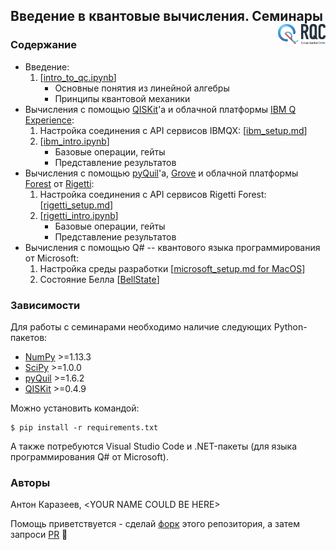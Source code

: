 ## Введение в квантовые вычисления. Семинары <img src="img/rqc.png" href='http://rqc.ru/' width='15%' align='right'>

### Содержание
- Введение:
    1. [[intro_to_qc.ipynb](01_Introduction/intro_to_qc.ipynb)]
        - Основные понятия из линейной алгебры
        - Принципы квантовой механики
- Вычисления с помощью [QISKit](https://qiskit.org)'a и облачной платформы [IBM Q Experience](https://quantumexperience.ng.bluemix.net):
    1. Настройка соединения с API сервисов IBMQX: [[ibm_setup.md](02_IBM_QISKit/ibm_setup.md)]
    2. [[ibm_intro.ipynb](02_IBM_QISKit/ibm_intro.ipynb)]
        - Базовые операции, гейты
        - Представление результатов
- Вычисления с помощью [pyQuil](http://pyquil.readthedocs.io)'a, [Grove](http://grove-docs.readthedocs.io) и облачной платформы [Forest](https://www.rigetti.com/forest) от [Rigetti](https://www.rigetti.com):
    1. Настройка соединения с API сервисов Rigetti Forest: [[rigetti_setup.md](03_Rigetti_pyQuil/rigetti_setup.md)]
    2. [[rigetti_intro.ipynb](03_Rigetti_pyQuil/rigetti_intro.ipynb)]
        - Базовые операции, гейты
        - Представление результатов
- Вычисления с помощью Q# -- квантового языка программирования от Microsoft:
    1. Настройка среды разработки [[microsoft_setup.md for MacOS](04_Microsoft_QSharp/microsoft_setup.md)]
    2. Состояние Белла [[BellState](04_Microsoft_QSharp/BellState)]


### Зависимости

Для работы с семинарами необходимо наличие следующих Python-пакетов:

- [NumPy](http://www.numpy.org) >=1.13.3
- [SciPy](https://scipy.org) >=1.0.0
- [pyQuil](http://pyquil.readthedocs.io) >=1.6.2
- [QISKit](https://qiskit.org) >=0.4.9

Можно установить командой:
```
$ pip install -r requirements.txt
```

А также потребуются Visual Studio Code и .NET-пакеты (для языка программирования Q# от Microsoft).

### Авторы

Антон Каразеев, &lt;YOUR NAME COULD BE HERE&gt;

Помощь приветствуется - сделай [форк](https://guides.github.com/activities/forking/) этого репозитория, а затем запроси [PR](https://help.github.com/articles/about-pull-requests/) 🙂
